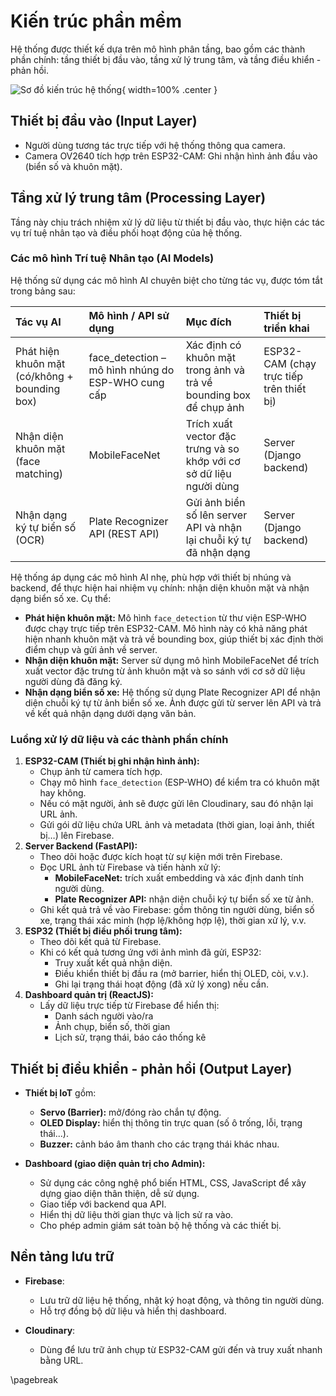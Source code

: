 # Kiến trúc phần mềm

Hệ thống được thiết kế dựa trên mô hình phân tầng, bao gồm các thành phần chính: tầng thiết bị đầu vào, tầng xử lý trung tâm, và tầng điều khiển - phản hồi.


![Sơ đồ kiến trúc hệ thống](images/aiot_system.png){ width=100% .center }

## Thiết bị đầu vào (Input Layer)

- Người dùng tương tác trực tiếp với hệ thống thông qua camera.
- Camera OV2640 tích hợp trên ESP32-CAM: Ghi nhận hình ảnh đầu vào (biển số và khuôn mặt).

## Tầng xử lý trung tâm (Processing Layer)

Tầng này chịu trách nhiệm xử lý dữ liệu từ thiết bị đầu vào, thực hiện các tác vụ trí tuệ nhân tạo và điều phối hoạt động của hệ thống.

### Các mô hình Trí tuệ Nhân tạo (AI Models)

Hệ thống sử dụng các mô hình AI chuyên biệt cho từng tác vụ, được tóm tắt trong bảng sau:

| Tác vụ AI                               | Mô hình / API sử dụng                               | Mục đích                                                                 | Thiết bị triển khai                     |
| :-------------------------------------- | :-------------------------------------------------- | :---------------------------------------------------------------------- | :-------------------------------------- |
| Phát hiện khuôn mặt (có/không + bounding box) | face_detection – mô hình nhúng do ESP-WHO cung cấp | Xác định có khuôn mặt trong ảnh và trả về bounding box để chụp ảnh       | ESP32-CAM (chạy trực tiếp trên thiết bị) |
| Nhận diện khuôn mặt (face matching)      | MobileFaceNet                                       | Trích xuất vector đặc trưng và so khớp với cơ sở dữ liệu người dùng      | Server (Django backend)                 |
| Nhận dạng ký tự biển số (OCR)           | Plate Recognizer API (REST API)                     | Gửi ảnh biển số lên server API và nhận lại chuỗi ký tự đã nhận dạng | Server (Django backend)                 |

Hệ thống áp dụng các mô hình AI nhẹ, phù hợp với thiết bị nhúng và backend, để thực hiện hai nhiệm vụ chính: nhận diện khuôn mặt và nhận dạng biển số xe. Cụ thể:

-   **Phát hiện khuôn mặt:**
    Mô hình `face_detection` từ thư viện ESP-WHO được chạy trực tiếp trên ESP32-CAM. Mô hình này có khả năng phát hiện nhanh khuôn mặt và trả về bounding box, giúp thiết bị xác định thời điểm chụp và gửi ảnh về server.
-   **Nhận diện khuôn mặt:**
    Server sử dụng mô hình MobileFaceNet để trích xuất vector đặc trưng từ ảnh khuôn mặt và so sánh với cơ sở dữ liệu người dùng đã đăng ký.
-   **Nhận dạng biển số xe:**
    Hệ thống sử dụng Plate Recognizer API để nhận diện chuỗi ký tự từ ảnh biển số xe. Ảnh được gửi từ server lên API và trả về kết quả nhận dạng dưới dạng văn bản.

### Luồng xử lý dữ liệu và các thành phần chính

1.  **ESP32-CAM (Thiết bị ghi nhận hình ảnh):**
    *   Chụp ảnh từ camera tích hợp.
    *   Chạy mô hình `face_detection` (ESP-WHO) để kiểm tra có khuôn mặt hay không.
    *   Nếu có mặt người, ảnh sẽ được gửi lên Cloudinary, sau đó nhận lại URL ảnh.
    *   Gửi gói dữ liệu chứa URL ảnh và metadata (thời gian, loại ảnh, thiết bị…) lên Firebase.
2.  **Server Backend (FastAPI):**
    *   Theo dõi hoặc được kích hoạt từ sự kiện mới trên Firebase.
    *   Đọc URL ảnh từ Firebase và tiến hành xử lý:
        *   **MobileFaceNet:** trích xuất embedding và xác định danh tính người dùng.
        *   **Plate Recognizer API:** nhận diện chuỗi ký tự biển số xe từ ảnh.
    *   Ghi kết quả trả về vào Firebase: gồm thông tin người dùng, biển số xe, trạng thái xác minh (hợp lệ/không hợp lệ), thời gian xử lý, v.v.
3.  **ESP32 (Thiết bị điều phối trung tâm):**
    *   Theo dõi kết quả từ Firebase.
    *   Khi có kết quả tương ứng với ảnh mình đã gửi, ESP32:
        *   Truy xuất kết quả nhận diện.
        *   Điều khiển thiết bị đầu ra (mở barrier, hiển thị OLED, còi, v.v.).
        *   Ghi lại trạng thái hoạt động (đã xử lý xong) nếu cần.
4.  **Dashboard quản trị (ReactJS):**
    *   Lấy dữ liệu trực tiếp từ Firebase để hiển thị:
        *   Danh sách người vào/ra
        *   Ảnh chụp, biển số, thời gian
        *   Lịch sử, trạng thái, báo cáo thống kê

## Thiết bị điều khiển - phản hồi (Output Layer)

- **Thiết bị IoT** gồm:
  - **Servo (Barrier):** mở/đóng rào chắn tự động.
  - **OLED Display:** hiển thị thông tin trực quan (số ô trống, lỗi, trạng thái...).
  - **Buzzer:** cảnh báo âm thanh cho các trạng thái khác nhau.

- **Dashboard (giao diện quản trị cho Admin):**
  - Sử dụng các công nghệ phổ biến HTML, CSS, JavaScript để xây dựng giao diện thân thiện, dễ sử dụng.
  - Giao tiếp với backend qua API.
  - Hiển thị dữ liệu thời gian thực và lịch sử ra vào.
  - Cho phép admin giám sát toàn bộ hệ thống và các thiết bị.

## Nền tảng lưu trữ

- **Firebase**:
  - Lưu trữ dữ liệu hệ thống, nhật ký hoạt động, và thông tin người dùng.
  - Hỗ trợ đồng bộ dữ liệu và hiển thị dashboard.

- **Cloudinary**:
  - Dùng để lưu trữ ảnh chụp từ ESP32-CAM gửi đến và truy xuất nhanh bằng URL.

\pagebreak
